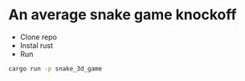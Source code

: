 # An average snake game knockoff

- Clone repo
- Instal rust
- Run

```bash
cargo run -p snake_3d_game
```

